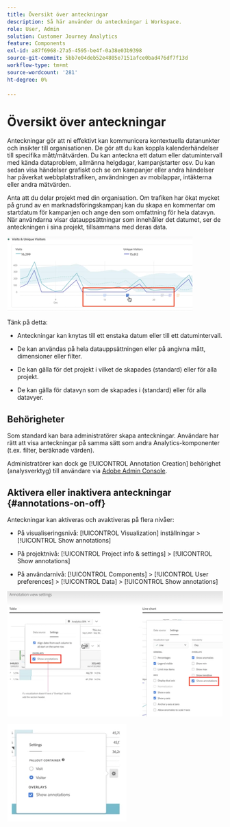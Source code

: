 ```yaml
---
title: Översikt över anteckningar
description: Så här använder du anteckningar i Workspace.
role: User, Admin
solution: Customer Journey Analytics
feature: Components
exl-id: a87f6968-27a5-4595-be4f-0a38e03b9398
source-git-commit: 5bb7e04deb52e4805e7151afce0bad476df7f13d
workflow-type: tm+mt
source-wordcount: '281'
ht-degree: 0%

---
```


# Översikt över anteckningar

Anteckningar gör att ni effektivt kan kommunicera kontextuella datanunkter och insikter till organisationen. De gör att du kan koppla kalenderhändelser till specifika mått/mätvärden. Du kan anteckna ett datum eller datumintervall med kända dataproblem, allmänna helgdagar, kampanjstarter osv. Du kan sedan visa händelser grafiskt och se om kampanjer eller andra händelser har påverkat webbplatstrafiken, användningen av mobilappar, intäkterna eller andra mätvärden.

Anta att du delar projekt med din organisation. Om trafiken har ökat mycket på grund av en marknadsföringskampanj kan du skapa en kommentar om startdatum för kampanjen och ange den som omfattning för hela datavyn. När användarna visar datauppsättningar som innehåller det datumet, ser de anteckningen i sina projekt, tillsammans med deras data.

![](assets/multi-day.png)

Tänk på detta:

* Anteckningar kan knytas till ett enstaka datum eller till ett datumintervall.

* De kan användas på hela datauppsättningen eller på angivna mått, dimensioner eller filter.

* De kan gälla för det projekt i vilket de skapades (standard) eller för alla projekt.

* De kan gälla för datavyn som de skapades i (standard) eller för alla datavyer.

## Behörigheter

Som standard kan bara administratörer skapa anteckningar. Användare har rätt att visa anteckningar på samma sätt som andra Analytics-komponenter (t.ex. filter, beräknade värden).

Administratörer kan dock ge [!UICONTROL Annotation Creation] behörighet (analysverktyg) till användare via [Adobe Admin Console](https://experienceleague.adobe.com/docs/analytics/admin/admin-console/permissions/analytics-tools.html).

## Aktivera eller inaktivera anteckningar {#annotations-on-off}

Anteckningar kan aktiveras och avaktiveras på flera nivåer:

* På visualiseringsnivå: [!UICONTROL Visualization] inställningar > [!UICONTROL Show annotations]

* På projektnivå: [!UICONTROL Project info & settings] > [!UICONTROL Show annotations]

* På användarnivå: [!UICONTROL Components] > [!UICONTROL User preferences] > [!UICONTROL Data] > [!UICONTROL Show annotations]

![](assets/show-ann.png)

![](assets/show-ann2.png)
